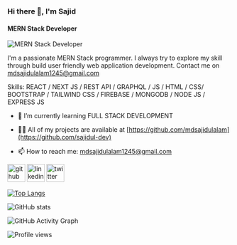 ### Hi there 👋, I'm Sajid
#### MERN Stack Developer
![MERN Stack Developer](https://github.com/sajidul-dev/MdSajidulAlam/blob/main/MYBANNER.png)

I'm a passionate MERN Stack programmer. I always try to explore my skill through build user friendly web application development. Contact me on mdsajidulalam1245@gmail.com

Skills: REACT / NEXT JS / REST API / GRAPHQL / JS / HTML / CSS/ BOOTSTRAP / TAILWIND CSS / FIREBASE / MONGODB / NODE JS / EXPRESS JS

- 🌱 I’m currently learning FULL STACK DEVELOPMENT 

- 👨‍💻 All of my projects are available at [https://github.com/mdsajidulalam](https://github.com/sajidul-dev)

- 📫 How to reach me: mdsajidulalam1245@gmail.com 



[<img src='https://cdn.jsdelivr.net/npm/simple-icons@3.0.1/icons/github.svg' alt='github' height='40'>](https://github.com/sajidul-dev)  [<img src='https://cdn.jsdelivr.net/npm/simple-icons@3.0.1/icons/linkedin.svg' alt='linkedin' height='40'>](https://www.linkedin.com/in/md-sajidul-alam/)  [<img src='https://cdn.jsdelivr.net/npm/simple-icons@3.0.1/icons/twitter.svg' alt='twitter' height='40'>](https://twitter.com/mdsajidulalam1)  

[![Top Langs](https://github-readme-stats.vercel.app/api/top-langs/?username=sajidul-dev)](https://github.com/anuraghazra/github-readme-stats)

![GitHub stats](https://github-readme-stats.vercel.app/api?username=sajidul-dev&show_icons=true)  

![GitHub Activity Graph](https://github-readme-activity-graph.vercel.app/graph?username=sajidul-dev&theme=dracula)  

![Profile views]([https://gpvc.arturio.dev/sajidul-dev](https://komarev.com/ghpvc/?username=your-github-usernam)https://komarev.com/ghpvc/?username=sajidul-dev)  
